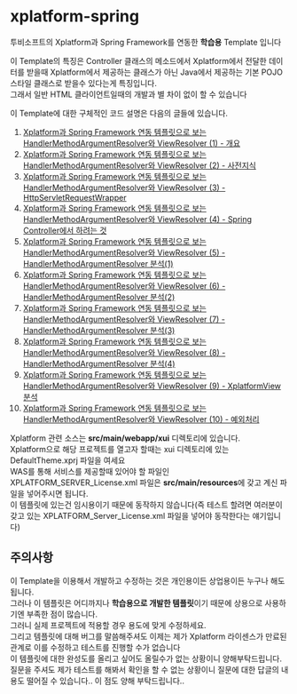 xplatform-spring
================

투비소프트의 Xplatform과 Spring Framework를 연동한 **학습용** Template 입니다

이 Template의 특징은 Controller 클래스의 메소드에서 Xplatform에서 전달한 데이터를 받을때 Xplatform에서 제공하는 클래스가 아닌 Java에서 제공하는 기본 POJO 스타일 클래스로 받을수 있다는게 특징입니다.<br/>
그래서 일반 HTML 클라이언트일때의 개발과 별 차이 없이 할 수 있습니다

이 Template에 대한 구체적인 코드 설명은 다음의 글들에 있습니다.

1. [Xplatform과 Spring Framework 연동 템플릿으로 보는 HandlerMethodArgumentResolver와 ViewResolver (1) - 개요](https://zgundam.tistory.com/150)
2. [Xplatform과 Spring Framework 연동 템플릿으로 보는 HandlerMethodArgumentResolver와 ViewResolver (2) - 사전지식](https://zgundam.tistory.com/151)
3. [Xplatform과 Spring Framework 연동 템플릿으로 보는 HandlerMethodArgumentResolver와 ViewResolver (3) - HttpServletRequestWrapper](https://zgundam.tistory.com/152)
4. [Xplatform과 Spring Framework 연동 템플릿으로 보는 HandlerMethodArgumentResolver와 ViewResolver (4) - Spring Controller에서 하려는 것](https://zgundam.tistory.com/153)
5. [Xplatform과 Spring Framework 연동 템플릿으로 보는 HandlerMethodArgumentResolver와 ViewResolver (5) - HandlerMethodArgumentResolver 분석(1)](https://zgundam.tistory.com/154)
6. [Xplatform과 Spring Framework 연동 템플릿으로 보는 HandlerMethodArgumentResolver와 ViewResolver (6) - HandlerMethodArgumentResolver 분석(2)](https://zgundam.tistory.com/155)
7. [Xplatform과 Spring Framework 연동 템플릿으로 보는 HandlerMethodArgumentResolver와 ViewResolver (7) - HandlerMethodArgumentResolver 분석(3)](https://zgundam.tistory.com/156)
8. [Xplatform과 Spring Framework 연동 템플릿으로 보는 HandlerMethodArgumentResolver와 ViewResolver (8) - HandlerMethodArgumentResolver 분석(4)](https://zgundam.tistory.com/157)
9. [Xplatform과 Spring Framework 연동 템플릿으로 보는 HandlerMethodArgumentResolver와 ViewResolver (9) - XplatformView 분석](https://zgundam.tistory.com/158)
10. [Xplatform과 Spring Framework 연동 템플릿으로 보는 HandlerMethodArgumentResolver와 ViewResolver (10) - 예외처리](https://zgundam.tistory.com/159)

Xplatform 관련 소스는 **src/main/webapp/xui** 디렉토리에 있습니다.<br/>
Xplatform으로 해당 프로젝트를 열고자 할때는 xui 디렉토리에 있는 DefaultTheme.xprj 파일을 여세요<br/>
WAS를 통해 서비스를 제공할때 있어야 할 파일인 XPLATFORM\_SERVER\_License.xml 파일은 **src/main/resources**에 갖고 계신 파일을 넣어주시면 됩니다.<br/>
이 템플릿에 있는건 임시용이기 때문에 동작하지 않습니다(즉 테스트 할려면 여러분이 갖고 있는 XPLATFORM\_Server\_License.xml 파일을 넣어야 동작한다는 얘기입니다)<br/>

## 주의사항

이 Template을 이용해서 개발하고 수정하는 것은 개인용이든 상업용이든 누구나 해도 됩니다.<br/>
그러나 이 템플릿은 어디까지나 **학습용으로 개발한 템플릿**이기 때문에
상용으로 사용하기엔 부족한 점이 많습니다.<br/>
그러니 실제 프로젝트에 적용할 경우 용도에 맞게 수정하세요.<br/>
그리고 템플릿에 대해 버그를 말씀해주셔도 이제는 제가 Xplatform 라이센스가 만료된 관계로 이를 수정하고 테스트를 진행할 수가 없습니다<br/>
이 템플릿에 대한 완성도를 올리고 싶어도 올릴수가 없는 상황이니 양해부탁드립니다.<br/>
질문을 주셔도 제가 테스트를 해봐서 확인을 할 수 없는 상황이니 질문에 대한 답글의 내용도 떨어질 수 있습니다..
이 점도 양해 부탁드립니다..